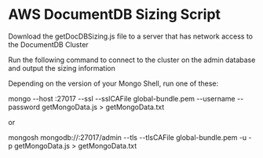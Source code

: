 # AWS DocumentDB Sizing Script

Download the getDocDBSizing.js file to a server that has network access to the DocumentDB Cluster

Run the following command to connect to the cluster on the admin database and output the sizing information

Depending on the version of your Mongo Shell, run one of these:

mongo --host <hostname>:27017 --ssl --sslCAFile global-bundle.pem --username <username> --password <Password> getMongoData.js > getMongoData.txt

or 

mongosh mongodb://<hostname>:27017/admin --tls --tlsCAFile global-bundle.pem -u <username> -p <password> getMongoData.js > getMongoData.txt

